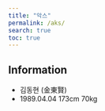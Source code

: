 ```yaml
---
title: "악스"
permalink: /aks/
search: true
toc: true
---
```

## Information
- 김동현 (金東賢)
- 1989.04.04 173cm 70kg